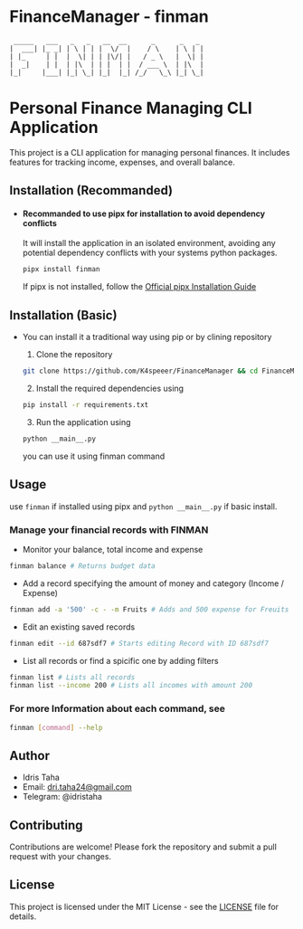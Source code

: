 # FinanceManager - finman

     _____   ___   _   _   __  __      _      _   _ 
    |  ___| |_ _| | \ | | |  \/  |    / \    | \ | |
    | |_     | |  |  \| | | |\/| |   / _ \   |  \| |
    |  _|    | |  | |\  | | |  | |  / ___ \  | |\  |
    |_|     |___| |_| \_| |_|  |_| /_/   \_\ |_| \_|

# Personal Finance Managing CLI Application

This project is a CLI application for managing personal finances. It includes features for tracking income, expenses, and overall balance.

## Installation (Recommanded)
-
    #### **Recommanded to use pipx for installation to avoid dependency conflicts**

    It will install the application in an isolated environment, avoiding any potential dependency conflicts 
    with your systems python packages.

    ```bash
    pipx install finman
    ```
    If pipx is not installed, follow the [Official pipx Installation Guide](https://pipx.pypa.io/stable/#install-pipx)

## Installation (Basic)
-
    You can install it a traditional way using pip or by clining repository 
    1. Clone the repository 
    ```bash
    git clone https://github.com/K4speeer/FinanceManager && cd FinanceManager
    ```
    2. Install the required dependencies using 
    ```bash
    pip install -r requirements.txt
    ```
    3. Run the application using 
    ```bash
    python __main__.py 
    ```

    you can use it using finman command


## Usage

use `finman` if installed using pipx and `python __main__.py` if basic install.

###     Manage your financial records with FINMAN 
- Monitor your balance, total income and expense
```bash
finman balance # Returns budget data 
```
- Add a record specifying the amount of money and category (Income / Expense)
```bash
finman add -a '500' -c - -m Fruits # Adds and 500 expense for Freuits 
```
- Edit an existing saved records
```bash
finman edit --id 687sdf7 # Starts editing Record with ID 687sdf7
```
- List all records or find a spicific one by adding filters 
```bash
finman list # Lists all records
finman list --income 200 # Lists all incomes with amount 200
```

### For more Information about each command, see 
```bash
finman [command] --help
```

## Author
- Idris Taha
- Email: dri.taha24@gmail.com
- Telegram: @idristaha

## Contributing

Contributions are welcome! Please fork the repository and submit a pull request with your changes.

## License

This project is licensed under the MIT License - see the [LICENSE](LICENSE) file for details.
